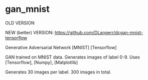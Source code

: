 # gan_mnist

OLD VERSION

NEW (better) VERSION: https://github.com/DLangerr/dcgan-mnist-tensorflow

Generative Adversarial Network [MNIST] [Tensorflow]

GAN trained on MNIST data. Generates images of label 0-9. Uses [Tensorflow], [Numpy], [Matplotlib]

Generates 30 images per label. 300 images in total.
